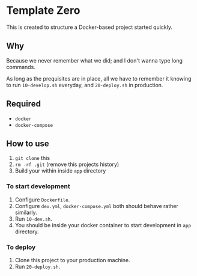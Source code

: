 # Template Zero

This is created to structure a Docker-based project started quickly.

## Why

Because we never remember what we did; and I don't wanna type
long commands.

As long as the prequisites are in place, all we have to remember
it knowing to run `10-develop.sh` everyday, and `20-deploy.sh`
in production.


## Required

- `docker`
- `docker-compose`

## How to use

1. `git clone` this
1. `rm -rf .git` (remove this projects history)
1. Build your within inside `app` directory

### To start development

1. Configure `Dockerfile`.
1. Configure `dev.yml`, `docker-compose.yml` both should behave
   rather similarly.
1. Run `10-dev.sh`.
1. You should be inside your docker container to start
   development in `app` directory.

### To deploy

1. Clone this project to your production machine.
1. Run `20-deploy.sh`.
